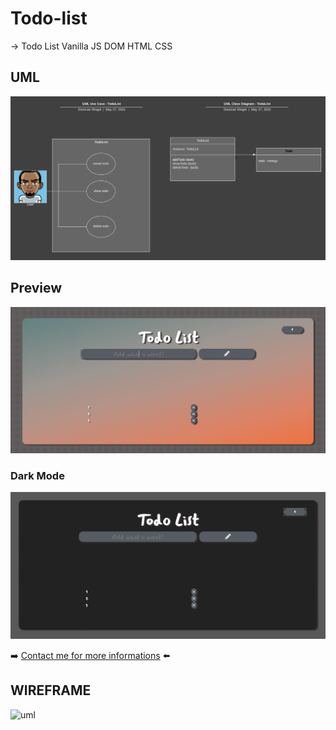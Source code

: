 # Todo-list
-> Todo List Vanilla JS
DOM HTML CSS 

## UML
![uml](https://raw.githubusercontent.com/DRINGOT/Todo-list/master/UML_TodoList.png)

## Preview
![TodoList preview](https://raw.githubusercontent.com/DRINGOT/Todo-list/master/todolist.png)

### Dark Mode
![TodoList preview Dark Mode ](https://raw.githubusercontent.com/DRINGOT/Todo-list/master/todolist_black.png)

  :arrow_right: [Contact me for more informations](https://twitter.com/DRingot_dev) :arrow_left:

  ## WIREFRAME
![uml](https://raw.githubusercontent.com/DRINGOT/Todolist-Node.JS-Backend/master/wireframe_todolist.png)